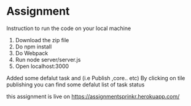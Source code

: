 # Assignment

Instruction to run the code on your local machine

1. Download the zip file
2. Do npm install
3. Do Webpack
4. Run node server/server.js
5. Open localhost:3000

Added some defalut task and (i.e Publish ,core.. etc)
By clicking on tile publishing you can find some defalut list of task status

this assignment is live on  https://assignmentsprinkr.herokuapp.com/ 

